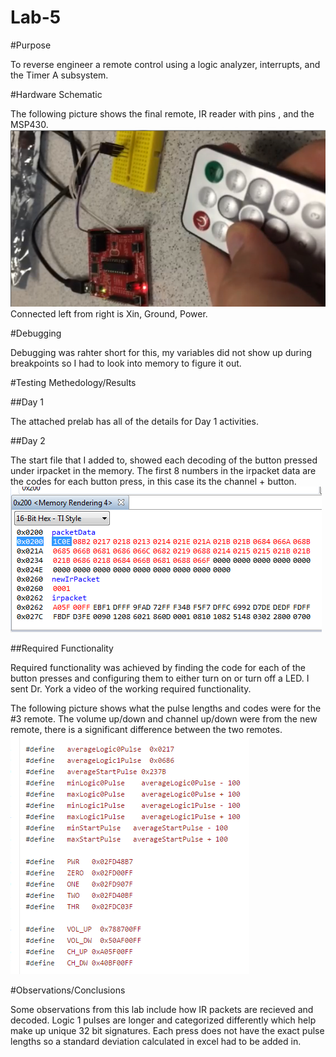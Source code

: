Lab-5
==================
#Purpose

To reverse engineer a remote control using a logic analyzer, interrupts, and the Timer A subsystem.

#Hardware Schematic

The following picture shows the final remote, IR reader with pins , and the MSP430.
![Alt Text](https://github.com/RyanRedhead/382Lab5/blob/master/Hardware.PNG?raw=true)
Connected left from right is Xin, Ground, Power.

#Debugging

Debugging was rahter short for this, my variables did not show up during breakpoints so I had to look into memory to figure it out.

#Testing Methedology/Results

##Day 1

The attached prelab has all of the details for Day 1 activities.

##Day 2

The start file that I added to, showed each decoding of the button pressed under irpacket in the memory.
The first 8 numbers in the irpacket data are the codes for each button press, in this case its the channel + button.
![Alt Text](https://github.com/RyanRedhead/382Lab5/blob/master/Memory.PNG?raw=true)

##Required Functionality

Required functionality was achieved by finding the code for each of the button presses and configuring them to either turn on or turn off a LED.
I sent Dr. York a video of the working required functionality.

The following picture shows what the pulse lengths and codes were for the #3 remote. The volume up/down and channel up/down were from the new remote, there is a significant difference between the two remotes. 
![Alt Text](https://github.com/RyanRedhead/382Lab5/blob/master/Hfiledata.PNG?raw=true)

#Observations/Conclusions

Some observations from this lab include how IR packets are recieved and decoded. Logic 1 pulses are longer and categorized differently which help make up unique 32 bit signatures. Each press does not have the exact pulse lengths so a standard deviation calculated in excel had to be added in.
